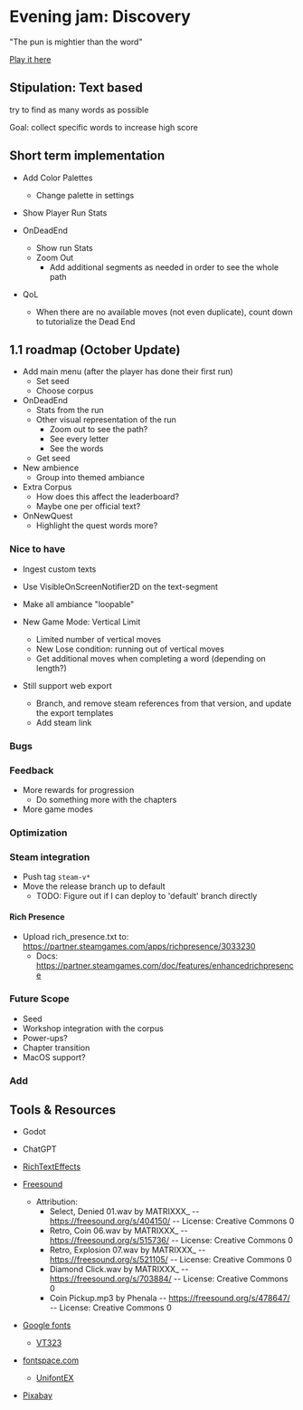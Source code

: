 # Evening jam: Discovery

"The pun is mightier than the word"

[Play it here](https://thewarlock.itch.io/discovery)

## Stipulation: Text based

try to find as many words as possible

Goal: collect specific words to increase high score

## Short term implementation

- Add Color Palettes
  - Change palette in settings

- Show Player Run Stats

- OnDeadEnd
  - Show run Stats
  - Zoom Out
    - Add additional segments as needed in order to see the whole path

- QoL
  - When there are no available moves (not even duplicate), count down to tutorialize the Dead End

## 1.1 roadmap (October Update)

- Add main menu (after the player has done their first run)
  - Set seed
  - Choose corpus
- OnDeadEnd
  - Stats from the run
  - Other visual representation of the run
    - Zoom out to see the path?
    - See every letter
    - See the words
  - Get seed
- New ambience
  - Group into themed ambiance
- Extra Corpus
  - How does this affect the leaderboard?
  - Maybe one per official text?
- OnNewQuest
  - Highlight the quest words more?

### Nice to have

- Ingest custom texts
- Use VisibleOnScreenNotifier2D on the text-segment
- Make all ambiance "loopable"
- New Game Mode: Vertical Limit
  - Limited number of vertical moves
  - New Lose condition: running out of vertical moves
  - Get additional moves when completing a word (depending on length?)

- Still support web export
  - Branch, and remove steam references from that version, and update the export templates
  - Add steam link

### Bugs

### Feedback

- More rewards for progression
  - Do something more with the chapters
- More game modes

### Optimization

### Steam integration

- Push tag `steam-v*`
- Move the release branch up to default
  - TODO: Figure out if I can deploy to 'default' branch directly

#### Rich Presence

- Upload rich_presence.txt to: https://partner.steamgames.com/apps/richpresence/3033230
  - Docs: https://partner.steamgames.com/doc/features/enhancedrichpresence

### Future Scope

- Seed
- Workshop integration with the corpus
- Power-ups?
- Chapter transition
- MacOS support?

### Add

## Tools & Resources

- Godot
- ChatGPT
- [RichTextEffects](https://github.com/teebarjunk/godot-text_effects)
- [Freesound](https://freesound.org/)
  - Attribution:
    - Select, Denied 01.wav by MATRIXXX_ -- https://freesound.org/s/404150/ -- License: Creative Commons 0
    - Retro, Coin 06.wav by MATRIXXX_ -- https://freesound.org/s/515736/ -- License: Creative Commons 0
    - Retro, Explosion 07.wav by MATRIXXX_ -- https://freesound.org/s/521105/ -- License: Creative Commons 0
    - Diamond Click.wav by MATRIXXX_ -- https://freesound.org/s/703884/ -- License: Creative Commons 0
    - Coin Pickup.mp3 by Phenala -- https://freesound.org/s/478647/ -- License: Creative Commons 0


- [Google fonts](https://fonts.google.com/)
  - [VT323](https://fonts.google.com/specimen/VT323)
- [fontspace.com](https://www.fontspace.com/)
  - [UnifontEX](https://www.fontspace.com/unifontex-font-f26370)
- [Pixabay](https://pixabay.com/)
